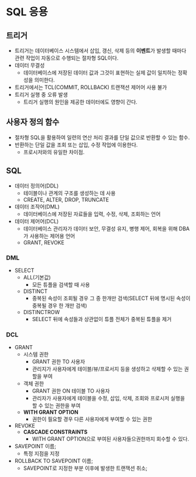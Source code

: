 # SQL 응용

## 트리거

* 트리거는 데이터베이스 시스템에서 삽입, 갱신, 삭제 등의 **이벤트**가 발생할 때마다 관련 작업이 자동으로 수행되는 절차형 SQL이다.
* 데이터 무결성
  * 데이터베이스에 저장된 데이터 값과 그것이 표현하는 실제 값이 일치하는 정확성을 의미한다.
* 트리거에서는 TCL(COMMIT, ROLLBACK) 트랜잭션 제어어 사용 불가
* 트리거 실행 중 오류 발생
  * 트리거 실행의 원인을 제공한 데이터에도 영향이 간다.

## 사용자 정의 함수

* 절차형 SQL을 활용하여 일련의 연산 처리 결과를 단일 값으로 반환할 수 있는 함수.
* 반환하는 단일 값을 조회 또는 삽입, 수정 작업에 이용한다.
  * 프로시저와의 유일한 차이점.

## SQL

* 데이터 정의어(DDL)
  * 테이블이나 관계의 구조를 생성하는 데 사용
  * CREATE, ALTER, DROP, TRUNCATE
* 데이터 조작어(DML)
  * 데이터베이스에 저장된 자료들을 입력, 수정, 삭제, 조회하는 언어
* 데이터 제어어(DCL)
  * 데이터베이스 관리자가 데이터 보안, 무결성 유지, 병행 제어, 회복을 위해 DBA가 사용하는 제어용 언어
  * GRANT, REVOKE

### DML

* SELECT
  * ALL(기본값)
    * 모든 튜플을 검색할 때 사용
  * DISTINCT
    * 중복된 속성이 조회될 경우 그 중 한개만 검색(SELECT 뒤에 명시된 속성이 중복될 경우 한 개만 검색)
  * DISTINCTROW
    * SELECT 뒤에 속성들과 상관없이 튜플 전체가 중복된 튜플을 제거

### DCL

* GRANT
  * 시스템 권한
    * GRANT 권한 TO 사용자
    * 관리지가 사용자에게 테이블/뷰/프로서지 등을 생성하고 삭제할 수 있는 권할을 부여
  * 객체 권한
    * GRANT 권한 ON 테이블 TO 사용자
    * 관리자가 사용자에게 테이블을 수정, 삽입, 삭제, 조회와 프로시저 실행을 할 수 있는 권한을 부여
  * **WITH GRANT OPTION**
    * 권한이 필요할 경우 다른 사용자에게 부여할 수 있는 권한
* REVOKE
  * **CASCADE CONSTRAINTS**
    * WITH GRANT OPTION으로 부여된 사용자들으권한까지 회수할 수 있다.
* SAVEPOINT 이름;
  * 특정 지점을 지정
* ROLLBACK TO SAVEPOINT 이름;
  * SAVEPOINT로 지정한 부분 이후에 발생한 트랜잭션 취소;



